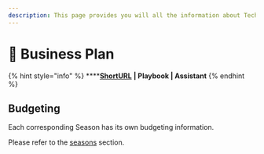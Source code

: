 ```yaml
---
description: This page provides you will all the information about TechUp's Business Plan.
---
```


# 🚧 Business Plan

{% hint style="info" %}
****[**ShortURL**](https://tiof.click/TUBP) **| Playbook | Assistant**
{% endhint %}



## Budgeting

Each corresponding Season has its own budgeting information.

Please refer to the [seasons](../seasons/ "mention") section.

